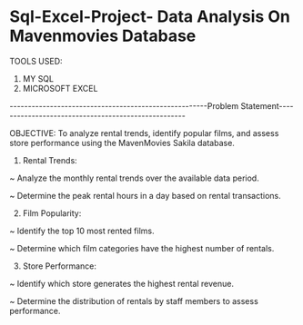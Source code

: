 # Sql-Excel-Project- Data Analysis On Mavenmovies Database

TOOLS USED:
1) MY SQL
2) MICROSOFT EXCEL



------------------------------------------------------Problem Statement----------------------------------------------------

OBJECTIVE: To analyze rental trends, identify popular films, and assess store performance using the MavenMovies Sakila database.

1. Rental Trends:

~ Analyze the monthly rental trends over the available data period.

~ Determine the peak rental hours in a day based on rental transactions.

2. Film Popularity:	

~ Identify the top 10 most rented films.

~ Determine which film categories have the highest number of rentals.

3. Store Performance:

~ Identify which store generates the highest rental revenue.

~ Determine the distribution of rentals by staff members to assess performance.

